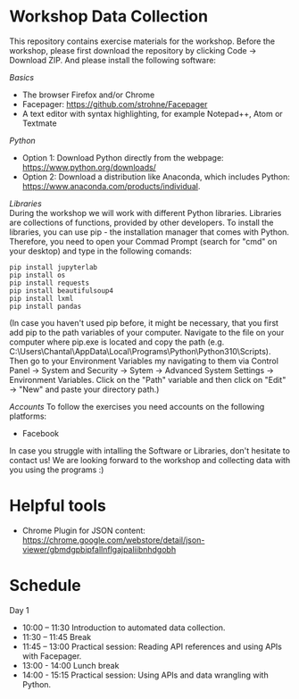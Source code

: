 # Workshop Data Collection

This repository contains exercise materials for the workshop. Before the workshop, please first download the repository by clicking Code -> Download ZIP. And please install the following software:

*Basics*  
- The browser Firefox and/or Chrome
- Facepager: https://github.com/strohne/Facepager
- A text editor with syntax highlighting, for example Notepad++, Atom or Textmate

*Python*  
- Option 1: Download Python directly from the webpage: https://www.python.org/downloads/ 
- Option 2: Download a distribution like Anaconda, which includes Python: https://www.anaconda.com/products/individual. 

*Libraries*  
During the workshop we will work with different Python libraries. Libraries are collections of functions, provided by other developers. 
To install the libraries, you can use pip - the installation manager that comes with Python. 
Therefore, you need to open your Commad Prompt (search for "cmd" on your desktop) and type in the following comands: 

```
pip install jupyterlab 
pip install os 
pip install requests 
pip install beautifulsoup4
pip install lxml
pip install pandas
```

(In case you haven't used pip before, it might be necessary, that you first add pip to the path variables of your computer. Navigate to the file on your computer where pip.exe is located and copy the path (e.g. C:\Users\Chantal\AppData\Local\Programs\Python\Python310\Scripts). Then go to your Environment Variables my navigating to them via Control Panel -> System and Security -> Sytem -> Advanced System Settings -> Environment Variables. Click on the "Path" variable and then click on "Edit" -> "New" and paste your directory path.) 
         
*Accounts* 
To follow the exercises you need accounts on the following platforms:
- Facebook

In case you struggle with intalling the Software or Libraries, don't hesitate to contact us! We are looking forward to the workshop and collecting data with you using the programs :)  

# Helpful tools
- Chrome Plugin for JSON content: https://chrome.google.com/webstore/detail/json-viewer/gbmdgpbipfallnflgajpaliibnhdgobh

# Schedule

Day 1
- 10:00 – 11:30 Introduction to automated data collection.
- 11:30 – 11:45 Break
- 11:45 – 13:00 Practical session: Reading API references and using APIs with Facepager. 
- 13:00 - 14:00 Lunch break
- 14:00 - 15:15 Practical session: Using APIs and data wrangling with Python.
